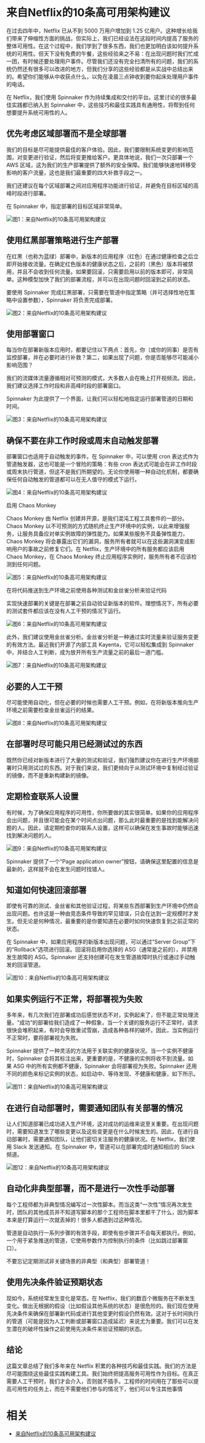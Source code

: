 
# 来自Netflix的10条高可用架构建议

在过去四年中，Netflix 已从不到 5000 万用户增加到 1.25 亿用户。这种增长给我们带来了伸缩性方面的挑战，但实际上，我们已经设法在这段时间内提高了服务的整体可用性。在这个过程中，我们学到了很多东西，我们也更加明白该如何提升系统的可用性。但天下没有免费的午餐，这些经验来之不易：在出现问题时我们忙成一团，有时候还要处理用户事件。尽管我们还没有完全扫清所有的问题，我们的系统仍然还有很多可以改进的地方，但我们分享的这些经验都是从实战中总结出来的。希望你们能够从中收获点什么，以免在凌晨三点钟收到要你起床处理用户事件的电话。

在 Netflix，我们使用 Spinnaker 作为持续集成和交付的平台。这里讨论的很多最佳实践都已纳入到 Spinnaker 中，这些技巧和最佳实践具有通用性，将帮到任何想要提升系统可用性的人。

## 优先考虑区域部署而不是全球部署

我们的目标是尽可能提供最佳的客户体验。因此，我们要限制系统变更的影响范围，对变更进行验证，然后将变更推给客户。更具体地说，我们一次只部署一个 AWS 区域，这为我们的生产部署提供了额外的安全保障。我们能够快速地转移受影响的客户流量，这也是我们最重要的四大补救手段之一。

我们还建议在每个区域部署之间对应用程序功能进行验证，并避免在目标区域的高峰时段进行部署。

在 Spinnaker 中，指定部署的目标区域非常简单。





![图1：来自Netflix的10条高可用架构建议](http://static.webhek.com/techug/uploads/2018/08/img.do_-53.gif)



## 使用红黑部署策略进行生产部署

在红黑（也称为蓝绿）部署中，新版本的应用程序（红色）在通过健康检查之后立即开始接收流量。在确定红色版本的健康状态之后，之前的（黑色）版本将被禁用，并且不会收到任何流量。如果要回滚，只需要启用以前的版本即可，非常简单。这种模型加快了我们的部署流程，并可以在出现问题时回滚到之前的状态。

要使用 Spinnaker 完成红黑部署，只需要在管道中指定策略（并可选择性地在策略中设置参数），Spinnaker 将负责完成部署。





![图2：来自Netflix的10条高可用架构建议](http://static.webhek.com/techug/uploads/2018/08/img.do_-54.gif)



## 使用部署窗口

每当你在部署新版本应用时，都要记住以下两点：首先，你（或你的同事）是否有监控部署，并在必要时进行补救？第二，如果出现了问题，你是否能够尽可能减小影响范围？

我们的流媒体流量遵循相对可预测的模式，大多数人会在晚上打开视频流。因此，我们建议选择工作时段和非高峰时段的部署窗口。

Spinnaker 为此提供了一个界面，让我们可以轻松地指定运行部署管道的日期和时间。





![图3：来自Netflix的10条高可用架构建议](http://static.webhek.com/techug/uploads/2018/08/img.do_-55.gif)



## 确保不要在非工作时段或周末自动触发部署

部署窗口也适用于自动触发的事件。在 Spinnaker 中，可以使用 cron 表达式作为管道触发器，这也可能是一个冒险的策略：有些 cron 表达式可能会在非工作时段或周末执行管道，但这不是我们所期望的。无论你使用哪一种自动化机制，都要确保任何自动触发的管道都可以在无人值守的模式下运行。





![图4：来自Netflix的10条高可用架构建议](http://static.webhek.com/techug/uploads/2018/08/img.do_-56-1000x170.gif)



启用 Chaos Monkey

Chaos Monkey 由 Netflix 创建并开源，是我们混沌工程工具套件的一部分。Chaos Monkey 以不可预测的方式随机终止生产环境中的实例，以此来增强服务，让服务具备应对单实例故障的弹性能力。如果某些服务不具备弹性能力，Chaos Monkey 将会暴露出它们的漏洞，服务所有者就可以在这些漏洞演变成影响用户的事故之前修复它们。在 Netflix，生产环境中的所有服务都应该启用 Chaos Monkey，在 Chaos Monkey 终止应用程序实例时，服务所有者不应该检测到任何问题。





![图5：来自Netflix的10条高可用架构建议](http://static.webhek.com/techug/uploads/2018/08/img.do_-57-1000x428.gif)



在将代码推送到生产环境之前使用各种测试和金丝雀分析来验证代码

实现快速部署的关键是在部署之前自动验证新版本的软件。理想情况下，所有必要的测试套件都应该在没有人工干预的情况下运行。





![图6：来自Netflix的10条高可用架构建议](http://static.webhek.com/techug/uploads/2018/08/img.do_-58-1000x603.gif)



此外，我们建议使用金丝雀分析。金丝雀分析是一种通过实时流量来验证服务变更的有效方法。最近我们开源了内部工具 Kayenta，它可以轻松集成到 Spinnaker 中，并结合人工判断，成为放开所有生产流量之前的最后一道门槛。





![图7：来自Netflix的10条高可用架构建议](http://static.webhek.com/techug/uploads/2018/08/img.do_-59-1000x412.gif)



## 必要的人工干预

尽可能使用自动化，但在必要的时候也需要人工干预。例如，在将新版本推向生产环境之前需要检查金丝雀运行的结果。





![图8：来自Netflix的10条高可用架构建议](http://static.webhek.com/techug/uploads/2018/08/img.do_-60-1000x319.gif)



## 在部署时尽可能只用已经测试过的东西

既然你已经对新版本进行了大量的测试和验证，我们强烈建议你在进行生产环境部署时只用测试过的东西。对于我们来说，我们更倾向于从测试环境中复制经过验证的镜像，而不是重新构建新的镜像。

## 定期检查联系人设置

有时候，为了确保应用程序的可用性，你所要做的其实很简单。如果你的应用程序会出问题，并且很可能会在某个时间点出问题，那么此时最重要的是找到能解决问题的人。因此，请定期检查你的联系人设置，这样可以确保在发生事故时能够迅速找到解决问题的人。





![图9：来自Netflix的10条高可用架构建议](http://static.webhek.com/techug/uploads/2018/08/img.do_-61.gif)



Spinnaker 提供了一个“Page application owner”按钮，请确保这里配置的信息是最新的，这样就不会在发生问题时找错人。

## 知道如何快速回滚部署

即使有可靠的测试、金丝雀和其他验证过程，将某些东西部署到生产环境中仍然会出现问题。也许这是一种由竞态条件导致的罕见错误，只会在达到一定规模时才发生。但无论是何种情况，最重要的是你要知道在必要时如何快速恢复到之前正常的状态。

在 Spinnaker 中，如果应用程序的新版本出现问题，可以通过“Server Group”下的“Rollback”选项进行回滚。回滚将启用你选择的 ASG（通常是之前的），并禁用发生故障的 ASG。Spinnaker 还支持创建可在发生管道故障时执行或通过手动触发的回滚管道。





![图10：来自Netflix的10条高可用架构建议](http://static.webhek.com/techug/uploads/2018/08/img.do_-62.gif)



## 如果实例运行不正常，将部署视为失败

多年来，有几次我们在部署成功后感觉状态不对，实例起来了，但不能正常处理流量。“成功”的部署给我们造成了一种假象，当一个关键的服务运行不正常时，请求很快会堆积起来，有时会导致重试雪崩，造成各种各样的破坏。因此，当实例运行不正常时，要将部署视为失败。

Spinnaker 提供了一种灵活的方法用于关联实例的健康状况。当一个实例不健康时，Spinnaker 会将其标注出来，更重要的是，不健康的实例将收不到流量。如果 ASG 中的所有实例都不健康，Spinnaker 会将部署视为失败。Spinnaker 还用不同的颜色来标记实例的状态，如启动中、等待发现、不健康和健康，如下所示。





![图11：来自Netflix的10条高可用架构建议](http://static.webhek.com/techug/uploads/2018/08/img.do_-63.gif)



## 在进行自动部署时，需要通知团队有关部署的情况

让人们知道部署已成功进入生产环境，这对成功的运维来说至关重要。在出现问题时，需要知道发生了哪些变更以及这些变更是在什么时候发生的。因此，在进行自动部署时，需要通知团队，让他们密切关注服务的健康状况。在 Netflix，我们使用 Slack 发送通知。在 Spinnaker 中，管道可以在部署完成时通知相应的 Slack 频道。





![图12：来自Netflix的10条高可用架构建议](http://static.webhek.com/techug/uploads/2018/08/img.do_-64-1000x738.gif)



## 自动化非典型部署，而不是进行一次性手动部署

每个工程师都为非典型情况编写过一次性脚本。而当这类“一次性”情况再次发生时，团队的其他成员并不知道写脚本的那个工程师在脚本里都干了什么，因为脚本本来是打算运行一次就丢掉的！很多人都遇到过这种情况。

管道是自动执行一系列步骤的有效手段，即使有些步骤并不会每天都执行。例如，一个用于紧急推送的管道，它使用参数作为控制执行的条件（比如跳过部署窗口）。

不要忘记定期测试非关键场景的非典型（和典型）部署管道！

## 使用先决条件验证预期状态

现如今，系统经常发生变化是常态。在 Netflix，我们的数百个微服务在不断发生变化。做出无根据的假设（比如假设其他系统的状态）是很危险的。我们现在使用先决条件来确保在部署新代码或进行其他变更时假设仍然有效。这对于长时间执行的管道（可能是因为人工判断或部署窗口造成延迟）来说尤为重要。我们可以在发生潜在的破坏性操作之前使用先决条件来验证预期的状态。

## 结论

这篇文章总结了我们多年来在 Netflix 积累的各种技巧和最佳实践。我们的方法是尽可能围绕这些最佳实践构建工具。我们始终把提高服务可用性作为目标。在真正需要人工干预时，我们才会介入，否则就不插手。工程师的时间用在了那些可以提高可用性的任务上，而在不需要他们参与的情况下，他们可以专注其他事情



# 相关

- [来自Netflix的10条高可用架构建议](https://www.techug.com/post/net-flix-10-tips-about-archi.html)
